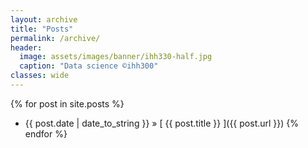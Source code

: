 ```yaml
---
layout: archive
title: "Posts"
permalink: /archive/
header:
  image: assets/images/banner/ihh330-half.jpg
  caption: "Data science ©ihh300"
classes: wide
---
```

{% for post in site.posts %}
  * {{ post.date | date_to_string }} &raquo; [ {{ post.title }} ]({{ post.url }})
{% endfor %}
